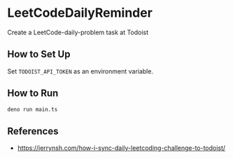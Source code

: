 # LeetCodeDailyReminder


Create a LeetCode-daily-problem task at Todoist

## How to Set Up

Set `TODOIST_API_TOKEN` as an environment variable.

## How to Run

```bash
deno run main.ts
```

## References

- <https://jerrynsh.com/how-i-sync-daily-leetcoding-challenge-to-todoist/>
